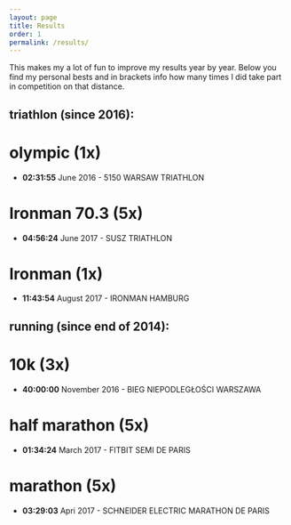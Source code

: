 ```yaml
---
layout: page
title: Results
order: 1
permalink: /results/
---
```


This makes my a lot of fun to improve my results year by year. Below you find my personal bests and in brackets info how many times I did take part in competition on that distance.

triathlon (since 2016):
-----------------------

olympic (1x)
============

- **02:31:55** June 2016 - 5150 WARSAW TRIATHLON

Ironman 70.3 (5x)
===========================

- **04:56:24** June 2017 - SUSZ TRIATHLON

Ironman (1x)
============

- **11:43:54** August 2017 - IRONMAN HAMBURG

running (since end of 2014):
---------------------

10k (3x)
========

- **40:00:00** November 2016 - BIEG NIEPODLEGŁOŚCI WARSZAWA


half marathon (5x)
==================

- **01:34:24** March 2017 - FITBIT SEMI DE PARIS


marathon (5x)
=============

- **03:29:03** Apri 2017 - SCHNEIDER ELECTRIC MARATHON DE PARIS


